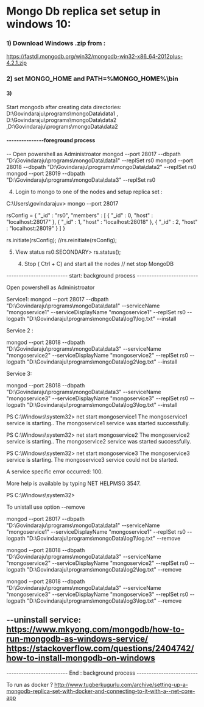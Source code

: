 # Mongo Db replica set setup in windows 10:



### 1) Download Windows .zip from :

https://fastdl.mongodb.org/win32/mongodb-win32-x86_64-2012plus-4.2.1.zip
 
### 2)  set MONGO_HOME and PATH=%MONGO_HOME%\bin
 
 
#### 3)
Start mongodb after creating data directories:
D:\Govindaraju\programs\mongoData\data1 , D:\Govindaraju\programs\mongoData\data2 ,D:\Govindaraju\programs\mongoData\data2

#### ---------------foreground process 
-- Open powershell as Administroator
mongod --port 28017 --dbpath "D:\Govindaraju\programs\mongoData\data1" --replSet rs0
mongod --port 28018 --dbpath "D:\Govindaraju\programs\mongoData\data2" --replSet rs0
mongod --port 28019 --dbpath "D:\Govindaraju\programs\mongoData\data3" --replSet rs0


4) Login to mongo to one of the nodes and setup replica set : 

C:\Users\govindarajuv> mongo --port 28017

rsConfig = {
      "_id" : "rs0",
      "members" : [
          {
              "_id" : 0,
              "host" : "localhost:28017"
          },
          {
              "_id" : 1,
              "host" : "localhost:28018"
          },
          {
              "_id" : 2,
              "host" : "localhost:28019"
          }
      ]
  }
  
rs.initiate(rsConfig);
//rs.reinitiate(rsConfig);

5) View status 
	rs0:SECONDARY> rs.status();
	

	4) Stop ( Ctrl + C)  and start all the nodes
      // net stop MongoDB




-------------------------  start: background process -------------------------

Open powershell as Administroator

Service1: 
mongod  --port 28017  --dbpath "D:\Govindaraju\programs\mongoData\data1"  --serviceName "mongoservice1"  --serviceDisplayName "mongoservice1"  --replSet rs0 --logpath "D:\Govindaraju\programs\mongoData\log1\log.txt"  --install

Service 2 : 

mongod  --port 28018 --dbpath "D:\Govindaraju\programs\mongoData\data3" --serviceName "mongoservice2"  --serviceDisplayName "mongoservice2"  --replSet rs0 --logpath "D:\Govindaraju\programs\mongoData\log2\log.txt"  --install

Service 3:

mongod  --port 28018 --dbpath "D:\Govindaraju\programs\mongoData\data3" --serviceName "mongoservice3"  --serviceDisplayName "mongoservice3"  --replSet rs0 --logpath "D:\Govindaraju\programs\mongoData\log3\log.txt"  --install


PS C:\Windows\system32> net start mongoservice1
The mongoservice1 service is starting..
The mongoservice1 service was started successfully.

PS C:\Windows\system32> net start mongoservice2
The mongoservice2 service is starting..
The mongoservice2 service was started successfully.

PS C:\Windows\system32> net start mongoservice3
The mongoservice3 service is starting.
The mongoservice3 service could not be started.

A service specific error occurred: 100.

More help is available by typing NET HELPMSG 3547.

PS C:\Windows\system32>


 To unistall use option --remove


mongod  --port 28017  --dbpath "D:\Govindaraju\programs\mongoData\data1"  --serviceName "mongoservice1"  --serviceDisplayName "mongoservice1"  --replSet rs0 --logpath "D:\Govindaraju\programs\mongoData\log1\log.txt"  --remove

mongod  --port 28018 --dbpath "D:\Govindaraju\programs\mongoData\data3" --serviceName "mongoservice2"  --serviceDisplayName "mongoservice2"  --replSet rs0 --logpath "D:\Govindaraju\programs\mongoData\log2\log.txt"  --remove

mongod  --port 28018 --dbpath "D:\Govindaraju\programs\mongoData\data3" --serviceName "mongoservice3"  --serviceDisplayName "mongoservice3"  --replSet rs0 --logpath "D:\Govindaraju\programs\mongoData\log3\log.txt"  --remove

--uninstall service:
https://www.mkyong.com/mongodb/how-to-run-mongodb-as-windows-service/
https://stackoverflow.com/questions/2404742/how-to-install-mongodb-on-windows
------------------ 

 -------------------------  End : background process -------------------------




To run as docker ? 
http://www.tugberkugurlu.com/archive/setting-up-a-mongodb-replica-set-with-docker-and-connecting-to-it-with-a--net-core-app





